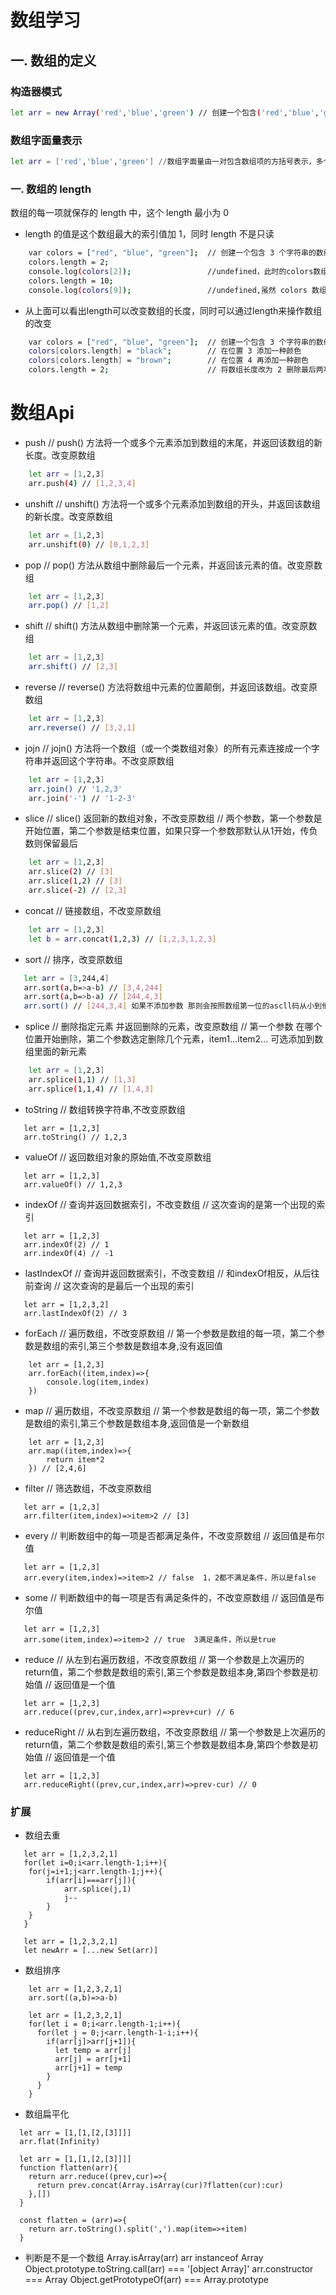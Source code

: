 # 数组学习

## 一. 数组的定义

### 构造器模式

```bash
let arr = new Array('red','blue','green') // 创建一个包含('red','blue','green')的数组
```

### 数组字面量表示

```bash
let arr = ['red','blue','green'] //数组字面量由一对包含数组项的方括号表示，多个数组项之间以逗号隔开
```

### 一. 数组的 length

数组的每一项就保存的 length 中，这个 length 最小为 0

- length 的值是这个数组最大的索引值加 1，同时 length 不是只读

```bash
    var colors = ["red", "blue", "green"];  // 创建一个包含 3 个字符串的数组
    colors.length = 2;
    console.log(colors[2]);                 //undefined，此时的colors数组已经被改变了；数组 colors 一开始有 3 个值。将其 length 属性设置为 2 会移除最后一项（位置为2 的那一项），结果再访问 colors[2] 就会显示 undefined 了。
    colors.length = 10;
    console.log(colors[9]);                 //undefined,虽然 colors 数组包含 2 个项，但把它的 length 属性设置成了 10。这个数组不存在位置 9，所以访问这个位置的值就得到了特殊值 undefined 。
```
- 从上面可以看出length可以改变数组的长度，同时可以通过length来操作数组的改变
```bash
    var colors = ["red", "blue", "green"];  // 创建一个包含 3 个字符串的数组
    colors[colors.length] = "black";        // 在位置 3 添加一种颜色
    colors[colors.length] = "brown";        // 在位置 4 再添加一种颜色
    colors.length = 2;                      // 将数组长度改为 2 删除最后两项
```

# 数组Api
- push
// push() 方法将一个或多个元素添加到数组的末尾，并返回该数组的新长度。改变原数组
```bash
    let arr = [1,2,3]
    arr.push(4) // [1,2,3,4]
```
- unshift
// unshift() 方法将一个或多个元素添加到数组的开头，并返回该数组的新长度。改变原数组
```bash
    let arr = [1,2,3]
    arr.unshift(0) // [0,1,2,3]
```
- pop
// pop() 方法从数组中删除最后一个元素，并返回该元素的值。改变原数组
```bash
    let arr = [1,2,3]
    arr.pop() // [1,2]
```
- shift
// shift() 方法从数组中删除第一个元素，并返回该元素的值。改变原数组
```bash
    let arr = [1,2,3]
    arr.shift() // [2,3]
```
- reverse 
// reverse() 方法将数组中元素的位置颠倒，并返回该数组。改变原数组
```bash
    let arr = [1,2,3]
    arr.reverse() // [3,2,1]
```
- jojn
// jojn() 方法将一个数组（或一个类数组对象）的所有元素连接成一个字符串并返回这个字符串。不改变原数组
```bash
    let arr = [1,2,3]
    arr.join() // '1,2,3'
    arr.join('-') // '1-2-3'
```
- slice
// slice() 返回新的数组对象，不改变原数组
// 两个参数，第一个参数是开始位置，第二个参数是结束位置，如果只穿一个参数那默认从1开始，传负数则保留最后
```bash
    let arr = [1,2,3]
    arr.slice(2) // [3]
    arr.slice(1,2) // [3]
    arr.slice(-2) // [2,3]
```
- concat
// 链接数组，不改变原数组
```bash
    let arr = [1,2,3]
    let b = arr.concat(1,2,3) // [1,2,3,1,2,3]
```
- sort 
// 排序，改变原数组
```bash
   let arr = [3,244,4]
   arr.sort(a,b=>a-b) // [3,4,244]
   arr.sort(a,b=>b-a) // [244,4,3]
   arr.sort() // [244,3,4] 如果不添加参数 那则会按照数组第一位的ascll码从小到他排列
```
- splice
// 删除指定元素 并返回删除的元素，改变原数组
// 第一个参数 在哪个位置开始删除，第二个参数选定删除几个元素，item1...item2... 可选添加到数组里面的新元素
```bash
    let arr = [1,2,3]
    arr.splice(1,1) // [1,3]
    arr.splice(1,1,4) // [1,4,3]
```
- toString
// 数组转换字符串,不改变原数组
```
   let arr = [1,2,3]
   arr.toString() // 1,2,3
```
- valueOf
// 返回数组对象的原始值,不改变原数组
```
   let arr = [1,2,3]
   arr.valueOf() // 1,2,3
```
- indexOf
// 查询并返回数据索引，不改变数组
// 这次查询的是第一个出现的索引
```
   let arr = [1,2,3]
   arr.indexOf(2) // 1
   arr.indexOf(4) // -1
```
- lastIndexOf
// 查询并返回数据索引，不改变数组
// 和indexOf相反，从后往前查询
// 这次查询的是最后一个出现的索引
```
   let arr = [1,2,3,2]
   arr.lastIndexOf(2) // 3
```
- forEach
// 遍历数组，不改变原数组
// 第一个参数是数组的每一项，第二个参数是数组的索引,第三个参数是数组本身,没有返回值
```
    let arr = [1,2,3]
    arr.forEach((item,index)=>{
        console.log(item,index)
    })
```
- map
// 遍历数组，不改变原数组
// 第一个参数是数组的每一项，第二个参数是数组的索引,第三个参数是数组本身,返回值是一个新数组
```
    let arr = [1,2,3]
    arr.map((item,index)=>{
        return item*2
    }) // [2,4,6]
```
- filter
// 筛选数组，不改变原数组
```
   let arr = [1,2,3]
   arr.filter(item,index)=>item>2 // [3]
```
- every
// 判断数组中的每一项是否都满足条件，不改变原数组
// 返回值是布尔值
```
   let arr = [1,2,3]
   arr.every(item,index)=>item>2 // false  1，2都不满足条件，所以是false
```
- some
// 判断数组中的每一项是否有满足条件的，不改变原数组
// 返回值是布尔值
```
   let arr = [1,2,3]
   arr.some(item,index)=>item>2 // true  3满足条件，所以是true
```
- reduce
// 从左到右遍历数组，不改变原数组
// 第一个参数是上次遍历的return值，第二个参数是数组的索引,第三个参数是数组本身,第四个参数是初始值
// 返回值是一个值
```
   let arr = [1,2,3]
   arr.reduce((prev,cur,index,arr)=>prev+cur) // 6
```
- reduceRight
// 从右到左遍历数组，不改变原数组
// 第一个参数是上次遍历的return值，第二个参数是数组的索引,第三个参数是数组本身,第四个参数是初始值
// 返回值是一个值
```
   let arr = [1,2,3]
   arr.reduceRight((prev,cur,index,arr)=>prev-cur) // 0
```

### 扩展
- 数组去重
```
   let arr = [1,2,3,2,1]
   for(let i=0;i<arr.length-1;i++){
    for(j=i+1;j<arr.length-1;j++){
        if(arr[i]===arr[j]){
            arr.splice(j,1)
            j--
        }
    }
   }
```
```
   let arr = [1,2,3,2,1]
   let newArr = [...new Set(arr)]
```
- 数组排序
```
    let arr = [1,2,3,2,1]
    arr.sort((a,b)=>a-b)
```
```
    let arr = [1,2,3,2,1]
    for(let i = 0;i<arr.length-1;i++){
      for(let j = 0;j<arr.length-1-i;i++){
        if(arr[j]>arr[j+1]){
          let temp = arr[j]
          arr[j] = arr[j+1]
          arr[j+1] = temp
        }
      }
    }
```
- 数组扁平化
```
  let arr = [1,[1,[2,[3]]]]
  arr.flat(Infinity)
```
```
  let arr = [1,[1,[2,[3]]]]
  function flatten(arr){
    return arr.reduce((prev,cur)=>{
      return prev.concat(Array.isArray(cur)?flatten(cur):cur)
    },[])
  }
```
```
  const flatten = (arr)=>{
    return arr.toString().split(',').map(item=>+item)
  }
```
- 判断是不是一个数组
Array.isArray(arr)
arr instanceof Array
Object.prototype.toString.call(arr) === '[object Array]'
arr.constructor === Array
Object.getPrototypeOf(arr) === Array.prototype


